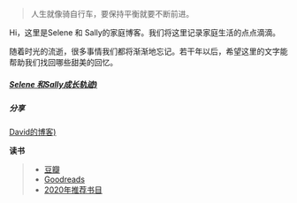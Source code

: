 > 人生就像骑自行车，要保持平衡就要不断前进。

Hi，这里是Selene 和 Sally的家庭博客。我们将这里记录家庭生活的点点滴滴。

随着时光的流逝，很多事情我们都将渐渐地忘记。若干年以后，希望这里的文字能帮助我们找回哪些甜美的回忆。


##### [Selene 和Sally成长轨迹)](https://huangxuan.me/2020/05/05/pl-chart/)



##### 分享
[David的博客)](https://davidnsw.github.io/homepage/)


**读书**

> * [豆瓣](https://www.douban.com/people/55478060/)
> * [Goodreads](https://www.goodreads.com/user/show/57208002-david)
> * [2020年推荐书目](https://www.notion.so/Reading-List-2020-f0272ce4e636400882e2269fab217241)
